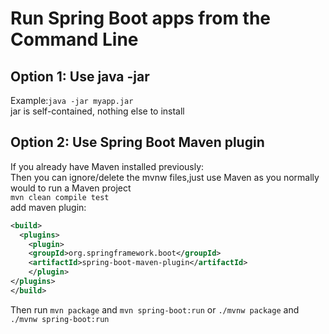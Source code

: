 # Run Spring Boot apps from the Command Line
## Option 1: Use **java -jar**
Example:`java -jar myapp.jar`<br>
jar is self-contained, nothing else to install
## Option 2: Use Spring Boot Maven plugin
If you already have Maven installed previously:<br>
Then you can ignore/delete the mvnw files,just use Maven as you normally would to run a Maven project<br>
`mvn clean compile test`<br>
add maven plugin:
````XML
<build>
  <plugins>
    <plugin>
	<groupId>org.springframework.boot</groupId>
	<artifactId>spring-boot-maven-plugin</artifactId>
    </plugin>
</plugins>
</build>
````
Then run `mvn package` and `mvn spring-boot:run` or  `./mvnw package` and `./mvnw spring-boot:run`
